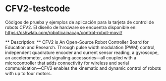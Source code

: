 # CFV2-testcode
Códigos de prueba y ejemplos de aplicación para la tarjeta de control de robots CFV2.
El diseño de hardware se encuentra disponible en: https://oshwlab.com/roboticainacap/control-robot-movil/

** Description: ** CFV2 is An Open-Source Robot Controller Board for Education and Research. Through pulse width modulation (PWM) control, independent quadrature encoder and current sensor reading, a gyroscope, an accelerometer, and signaling accessories—all coupled with a microcontroller that adds connectivity for wireless and serial communication—CFV2 enables the kinematic and dynamic control of robots with up to four motors. 
